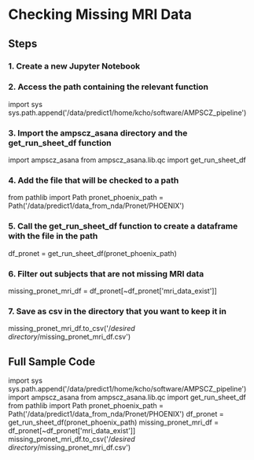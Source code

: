 # Checking Missing MRI Data 

## Steps 
### 1. Create a new Jupyter Notebook 
### 2. Access the path containing the relevant function 

import sys
sys.path.append('/data/predict1/home/kcho/software/AMPSCZ_pipeline')

### 3. Import the ampscz_asana directory and the get_run_sheet_df function

import ampscz_asana
from ampscz_asana.lib.qc import get_run_sheet_df

### 4. Add the file that will be checked to a path 

from pathlib import Path
pronet_phoenix_path = Path('/data/predict1/data_from_nda/Pronet/PHOENIX')

### 5. Call the get_run_sheet_df function to create a dataframe with the file in the path

df_pronet = get_run_sheet_df(pronet_phoenix_path)

### 6. Filter out subjects that are not missing MRI data 

missing_pronet_mri_df = df_pronet[~df_pronet['mri_data_exist']] 

### 7. Save as csv in the directory that you want to keep it in

missing_pronet_mri_df.to_csv('/_desired directory_/missing_pronet_mri_df.csv')


## Full Sample Code 


import sys
sys.path.append('/data/predict1/home/kcho/software/AMPSCZ_pipeline')
import ampscz_asana
from ampscz_asana.lib.qc import get_run_sheet_df
from pathlib import Path
pronet_phoenix_path = Path('/data/predict1/data_from_nda/Pronet/PHOENIX')
df_pronet = get_run_sheet_df(pronet_phoenix_path)
missing_pronet_mri_df = df_pronet[~df_pronet['mri_data_exist']]
missing_pronet_mri_df.to_csv('/_desired directory_/missing_pronet_mri_df.csv')




